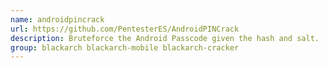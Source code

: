```yaml
---
name: androidpincrack
url: https://github.com/PentesterES/AndroidPINCrack
description: Bruteforce the Android Passcode given the hash and salt.
group: blackarch blackarch-mobile blackarch-cracker
---
```

